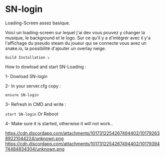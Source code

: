 # SN-login
Loading-Screen assez basique.

Voici un loading-screen sur lequel j'ai dev vous pouvez y changer la musique, le background et le logo. 
Sur ce qu'il y a d'intégrer avec il y'a l'affichage du pseudo steam du joueur qui se connecte vous avez un snake.io, la possibilité d'ajouter un overlay neige.

```Guild Installation ⤵️```

How to dowload and start SN-Loading :

1- Dowload SN-login

2- In your server.cfg copy :

``ensure SN-login``

3- Refresh in CMD and write :

``start SN-login``
Or
Reboot 

4- Make sure it is started, otherwise it will not work..


https://cdn.discordapp.com/attachments/1017312254267494402/1017926389221044224/unknown.png
https://cdn.discordapp.com/attachments/1017312254267494402/1017939474484834304/unknown.png
